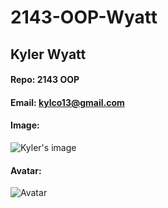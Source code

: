 # 2143-OOP-Wyatt
## Kyler Wyatt
#### Repo: 2143 OOP
#### Email: kylco13@gmail.com
#### Image:
![Kyler's image](C:\Users\kylco\Pictures\IMG_2734.png)
#### Avatar:
![Avatar](https://cs.msutexas.edu/~griffin/zcloud/zcloud-files/einstein_avatar.png)
